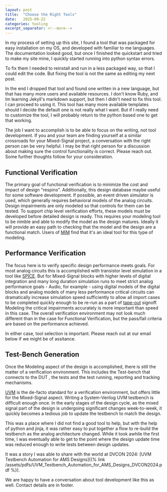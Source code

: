 ```yaml
---
layout: post
title:  "Choose the Right Tools"
date:   2025-09-22 
categories: tooling
excerpt_separator: <!--more-->
---
```

In my process of setting up this site, I found a tool that was packaged for easy installation on my OS, and developed with familiar to me languages.  The documentation looked good, but once I finished the quickstart and tried to make my site mine, I quickly started running into python syntax errors.  

To fix them I needed to reinstall and run in a less packaged way, so that I could edit the code. But fixing the tool is not the same as editing my next post. <!--more-->

In the end I dropped that tool and found one written in a new language, but that has many more users and available resources.  I don't know Ruby, and Im learning Jekyll's markdown support, but then I didn't need to fix this tool. I can proceed to using it. This tool has many more available templates should I decide the default one is not really what I want.  But if I really need to customize the tool, I will probably return to the python based one to get that working. 

The job I want to accomplish is to be able to focus on the writing, not tool development. 
If you and your team are finding yourself at a similar crossroads for your Mixed-Signal project, a conversation with the right person can be very helpful.  I may be that right person for a discussion about making sure the control functionality is correct.  Please reach out.  Some further thoughts follow for your consideration.
## Functional Verification
The primary goal of functional verification is to minimize the cost and impact of design "respins".  Additionally, this design database maybe useful for some software development.  If possible, an event driven simulator is used, which generally requires behavioral models of the analog circuits. Design impairments are only modeled so that controls for them can be tested. 
To support chip level verification efforts, these models must be developed before detailed design is ready.  This requires your modeling tool to be nimble and able to modify the model as the design matures. Ideally it will provide an easy path to checking that the model and the design are a functional match. 
Users of [MiM](https://designers-guide.com/main/) find that it's an ideal tool for this type of modeling. 

## Performance Verification
The focus here is to verify specific design performance meets goals. For most analog circuits this is accomplished with transistor level simulation in a tool like [SPICE](https://en.wikipedia.org/wiki/SPICE). But for Mixed-Signal blocks with higher levels of digital integration and many long duration simulation runs to meet strict analog performance goals - Audio, for example - using digital models of the digital blocks and analog models of many less performance critical circuits can dramatically increase simulation speed sufficiently to allow all import cases to be completed quickly enough to be re-run as a part of [tape-out](https://en.wikipedia.org/wiki/Tape-out) signoff. Modeling the critical impairments accurately is more important than speed in this case. The overall verification environment may not look much different than in the case for Functional Verification, but the pass/fail criteria are based on the performance achieved.  

In either case, tool selection is important. Please reach out at our email below if we might be of assitance. 
## Test-Bench Generation
Once the Modeling aspect of the design is accomplished, there is still the matter of a verification environment.  This includes the Test-bench that connects to the DUT , the tests and the test running, reporting and tracking mechanisms.  

[UVM](https://en.wikipedia.org/wiki/Universal_Verification_Methodology) is the de-facto standard for a verification environment, but offers little for the Mixed-Signal aspect.  Writing a System-Verilog UVM testbench is difficult enough once.  In the early stages of the design cycle, as the mixed signal part of the design is undergoing significant changes week-to-week, it quickly becomes a tedious job to update the testbench to match the design.  

This was a place where I did not find a good tool to help, but with the help of python and jinja, it was rather easy to put together a flow to re-build the testbench as the analog architecture changed.  While it took awhile the first time, I was eventually able to get to the point where the design update time was reduced enough to write tests between design updates. 

It was a story I was able to share with the world at DVCON 2024: [UVM Testbench Automation for AMS Designs]({% link /assets/pdfs/UVM_Testbench_Automation_for_AMS_Designs_DVCON2024.pdf %}).

We are happy to have a conversation about tool development like this as well.  Contact details are in footer. 




